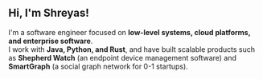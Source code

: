 ## Hi, I'm Shreyas!

I'm a software engineer focused on **low-level systems, cloud platforms, and enterprise software**.  
I work with **Java, Python, and Rust**, and have built scalable products such as **Shepherd Watch** (an endpoint device management software) and **SmartGraph** (a social graph network for 0-1 startups).  
